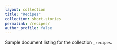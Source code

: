 ```yaml
---
layout: collection
title: "Recipes"
collection: short-stories
permalink: /recipes/
author_profile: false
---
```


Sample document listing for the collection `_recipes`.